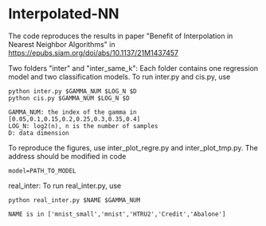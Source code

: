 # Interpolated-NN
The code reproduces the results in paper "Benefit of Interpolation in Nearest Neighbor Algorithms" in https://epubs.siam.org/doi/abs/10.1137/21M1437457

Two folders "inter" and "inter_same_k":
Each folder contains one regression model and two classification models.
To run inter.py and cis.py, use

    python inter.py $GAMMA_NUM $LOG_N $D
    python cis.py $GAMMA_NUM $LOG_N $D

    GAMMA_NUM: the index of the gamma in [0.05,0.1,0.15,0.2,0.25,0.3,0.35,0.4]
    LOG_N: log2(n), n is the number of samples
    D: data dimension

To reproduce the figures, use inter_plot_regre.py and inter_plot_tmp.py. The address should be modified in code

    model=PATH_TO_MODEL

real_inter:
To run real_inter.py, use

    python real_inter.py $NAME $GAMMA_NUM

    NAME is in ['mnist_small','mnist','HTRU2','Credit','Abalone']


